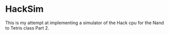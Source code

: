 # HackSim

This is my attempt at implementing a simulator of the Hack cpu for the Nand to Tetris class Part 2.  
